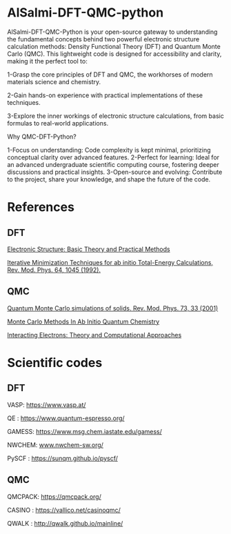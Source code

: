 #  AlSalmi-DFT-QMC-python

AlSalmi-DFT-QMC-Python is your open-source gateway to understanding the fundamental concepts behind two powerful electronic structure calculation methods: Density Functional Theory (DFT) and Quantum Monte Carlo (QMC). This lightweight code is designed for accessibility and clarity, making it the perfect tool to:

1-Grasp the core principles of DFT and QMC, the workhorses of modern materials science and chemistry.

2-Gain hands-on experience with practical implementations of these techniques.

3-Explore the inner workings of electronic structure calculations, from basic formulas to real-world applications.

Why QMC-DFT-Python?

1-Focus on understanding: Code complexity is kept minimal, prioritizing conceptual clarity over advanced features.
2-Perfect for learning: Ideal for an advanced undergraduate scientific computing course, fostering deeper discussions and practical insights.
3-Open-source and evolving: Contribute to the project, share your knowledge, and shape the future of the code.


# References
## DFT
[Electronic Structure: Basic Theory and Practical Methods](https://www.amazon.com/Electronic-Structure-Theory-Practical-Methods/dp/0521534402)

[Iterative Minimization Techniques for ab initio Total-Energy Calculations, Rev. Mod. Phys. 64, 1045 (1992).](https://journals.aps.org/rmp/pdf/10.1103/RevModPhys.64.1045)
## QMC
[Quantum Monte Carlo simulations of solids. Rev. Mod. Phys. 73, 33 (2001)](https://journals.aps.org/rmp/abstract/10.1103/RevModPhys.73.33)

[Monte Carlo Methods In Ab Initio Quantum Chemistry](https://www.amazon.com/Methods-Quantum-Chemistry-Scientific-Lecture/dp/9810203225)

[Interacting Electrons: Theory and Computational Approaches](https://www.amazon.com/Interacting-Electrons-Theory-Computational-Approaches/dp/0521871506)

# Scientific codes
## DFT
VASP: https://www.vasp.at/ 

QE  : https://www.quantum-espresso.org/ 

GAMESS: https://www.msg.chem.iastate.edu/gamess/

NWCHEM: www.nwchem-sw.org/

PySCF : https://sunqm.github.io/pyscf/

## QMC
QMCPACK: https://qmcpack.org/

CASINO : https://vallico.net/casinoqmc/

QWALK  : http://qwalk.github.io/mainline/

